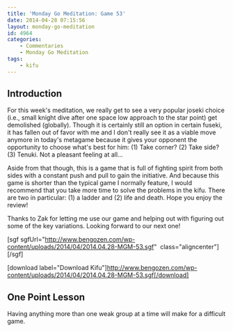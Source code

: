 ```yaml
---
title: 'Monday Go Meditation: Game 53'
date: 2014-04-28 07:15:56
layout: monday-go-meditation
id: 4964
categories:
	- Commentaries
	- Monday Go Meditation
tags:
	- kifu
---
```


## Introduction

For this week's meditation, we really get to see a very popular joseki choice (i.e., small knight dive after one space low approach to the star point) get demolished (globally). Though it is certainly still an option in certain fuseki, it has fallen out of favor with me and I don't really see it as a viable move anymore in today's metagame because it gives your opponent the opportunity to choose what's best for him: (1) Take corner? (2) Take side? (3) Tenuki. Not a pleasant feeling at all...

Aside from that though, this is a game that is full of fighting spirit from both sides with a constant push and pull to gain the initiative. And because this game is shorter than the typical game I normally feature, I would recommend that you take more time to solve the problems in the kifu. There are two in particular: (1) a ladder and (2) life and death. Hope you enjoy the review!

Thanks to Zak for letting me use our game and helping out with figuring out some of the key variations. Looking forward to our next one!

[sgf sgfUrl="http://www.bengozen.com/wp-content/uploads/2014/04/2014.04.28-MGM-53.sgf"  class="aligncenter"][/sgf]

[download label="Download Kifu"]http://www.bengozen.com/wp-content/uploads/2014/04/2014.04.28-MGM-53.sgf[/download]

## **One Point Lesson**

Having anything more than one weak group at a time will make for a difficult game.